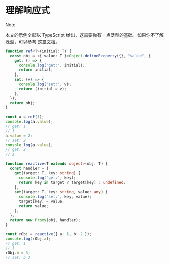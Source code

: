 # 理解响应式

> [!note]
>
> 本文的示例全部以 TypeScript 给出，这需要你有一点泛型的基础。如果你不了解泛型，可以参考 [这篇文档](https://www.tslang.cn/docs/handbook/generics.html)。



```ts
function ref<T>(initial: T) {
  const obj = <{ value: T }>Object.defineProperty({}, "value", {
    get: () => {
      console.log("get:", initial);
      return initial;
    },
    set: (v) => {
      console.log("set:", v);
      return (initial = v);
    },
  });
  return obj;
}

const a = ref(1);
console.log(a.value);
// get: 1
// 1
a.value = 2;
// set: 2
console.log(a.value);
// get: 2
// 2
```














```ts
function reactive<T extends object>(obj: T) {
  const handler = {
    get(target: T, key: string) {
      console.log("get:", key);
      return key in target ? target[key] : undefined;
    },
    set(target: T, key: string, value: any) {
      console.log("set:", key, value);
      target[key] = value;
      return value;
    },
  };
  return new Proxy(obj, handler);
}

const rObj = reactive({ a: 1, b: 2 });
console.log(rObj.a);
// get: 1
// 1
rObj.b = 3;
// set: b 3
```